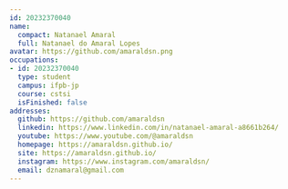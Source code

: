 ```yaml
---
id: 20232370040
name:
  compact: Natanael Amaral
  full: Natanael do Amaral Lopes
avatar: https://github.com/amaraldsn.png
occupations:
- id: 20232370040
  type: student
  campus: ifpb-jp
  course: cstsi
  isFinished: false
addresses:
  github: https://github.com/amaraldsn
  linkedin: https://www.linkedin.com/in/natanael-amaral-a8661b264/
  youtube: https://www.youtube.com/@amaraldsn
  homepage: https://amaraldsn.github.io/
  site: https://amaraldsn.github.io/
  instagram: https://www.instagram.com/amaraldsn/
  email: dznamaral@gmail.com
---
```

